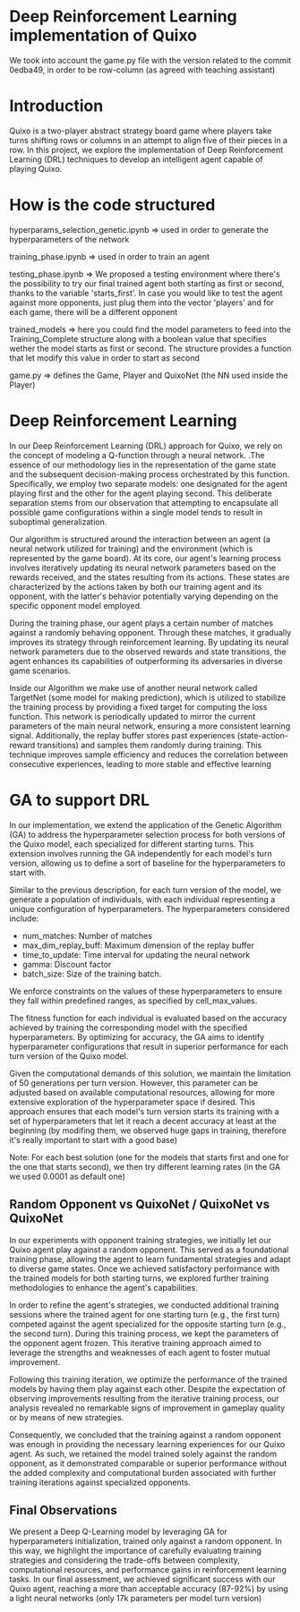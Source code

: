 # Deep Reinforcement Learning implementation of Quixo
We took into account the game.py file with the version related to the commit 0edba49, in order to be row-column (as agreed with teaching assistant)


# Introduction
Quixo is a two-player abstract strategy board game where players take turns shifting rows or columns in an attempt to align five of their pieces in a row. In this project, we explore the implementation of Deep Reinforcement Learning (DRL) techniques to develop an intelligent agent capable of playing Quixo.


# How is the code structured
hyperparams_selection_genetic.ipynb => used in order to generate the hyperparameters of the network 

training_phase.ipynb => used in order to train an agent 

testing_phase.ipynb => We proposed a testing environment where there's the possibility to try our final trained agent both starting as first or second, thanks to the variable 'starts_first'. In case you would like to test the agent against more opponents, just plug them into the vector 'players' and for each game, there will be a different opponent

trained_models => here you could find the model parameters to feed into the Training_Complete structure along with a boolean value that specifies wether the model starts as first or second. The structure provides a function that let modify this value in order to start as second 

game.py => defines the Game, Player and QuixoNet (the NN used inside the Player) 


# Deep Reinforcement Learning
In our Deep Reinforcement Learning (DRL) approach for Quixo, we rely on the concept of modeling a Q-function through a neural network. .The essence of our methodology lies in the representation of the game state and the subsequent decision-making process orchestrated by this function. Specifically, we employ two separate models: one designated for the agent playing first and the other for the agent playing second. This deliberate separation stems from our observation that attempting to encapsulate all possible game configurations within a single model tends to result in suboptimal generalization.

Our algorithm is structured around the interaction between an agent (a neural network utilized for training) and the environment (which is represented by the game board). At its core, our agent's learning process involves iteratively updating its neural network parameters based on the rewards received, and the states resulting from its actions. These states are characterized by the actions taken by both our training agent and its opponent, with the latter's behavior potentially varying depending on the specific opponent model employed.

During the training phase, our agent plays a certain number of matches against a randomly behaving opponent. Through these matches, it gradually improves its strategy through reinforcement learning. By updating its neural network parameters due to the observed rewards and state transitions, the agent enhances its capabilities of outperforming its adversaries in diverse game scenarios.

Inside our Algorithm we make use of another neural network called TargetNet (some model for making prediction), which is utilized to stabilize the training process by providing a fixed target for computing the loss function. This network is periodically updated to mirror the current parameters of the main neural network, ensuring a more consistent learning signal. Additionally, the replay buffer stores past experiences (state-action-reward transitions) and samples them randomly during training. This technique improves sample efficiency and reduces the correlation between consecutive experiences, leading to more stable and effective learning


# GA to support DRL
In our implementation, we extend the application of the Genetic Algorithm (GA) to address the hyperparameter selection process for both versions of the Quixo model, each specialized for different starting turns. This extension involves running the GA independently for each model's turn version, allowing us to define a sort of baseline for the hyperparameters to start with.

Similar to the previous description, for each turn version of the model, we generate a population of individuals, with each individual representing a unique configuration of hyperparameters. The hyperparameters considered include:

- num_matches: Number of matches
- max_dim_replay_buff: Maximum dimension of the replay buffer
- time_to_update: Time interval for updating the neural network
- gamma: Discount factor
- batch_size: Size of the training batch.

We enforce constraints on the values of these hyperparameters to ensure they fall within predefined ranges, as specified by cell_max_values.

The fitness function for each individual is evaluated based on the accuracy achieved by training the corresponding model with the specified hyperparameters. By optimizing for accuracy, the GA aims to identify hyperparameter configurations that result in superior performance for each turn version of the Quixo model.

Given the computational demands of this solution, we maintain the limitation of 50 generations per turn version. However, this parameter can be adjusted based on available computational resources, allowing for more extensive exploration of the hyperparameter space if desired. This approach ensures that each model's turn version starts its training with a set of hyperparameters that let it reach a decent accuracy at least at the beginning (by modifing them, we observed huge gaps in training, therefore it's really important to start with a good base)

Note: For each best solution (one for the models that starts first and one for the one that starts second), we then try different learning rates (in the GA we used 0.0001 as default one)


## Random Opponent vs QuixoNet / QuixoNet vs QuixoNet
In our experiments with opponent training strategies, we initially let our Quixo agent play against a random opponent. This served as a foundational training phase, allowing the agent to learn fundamental strategies and adapt to diverse game states. Once we achieved satisfactory performance with the trained models for both starting turns, we explored further training methodologies to enhance the agent's capabilities.

In order to refine the agent's strategies, we conducted additional training sessions where the trained agent for one starting turn (e.g., the first turn) competed against the agent specialized for the opposite starting turn (e.g., the second turn). During this training process, we kept the parameters of the opponent agent frozen. This iterative training approach aimed to leverage the strengths and weaknesses of each agent to foster mutual improvement.

Following this training iteration, we optimize the performance of the trained models by having them play against each other. Despite the expectation of observing improvements resulting from the iterative training process, our analysis revealed no remarkable signs of improvement in gameplay quality or by means of new strategies.

Consequently, we concluded that the training against a random opponent was enough in providing the necessary learning experiences for our Quixo agent. As such, we retained the model trained solely against the random opponent, as it demonstrated comparable or superior performance without the added complexity and computational burden associated with further training iterations against specialized opponents.



## Final Observations
We present a Deep Q-Learning model by leveraging GA for hyperparameters initialization, trained only against a random opponent. In this way, we highlight the importance of carefully evaluating training strategies and considering the trade-offs between complexity, computational resources, and performance gains in reinforcement learning tasks.
In our final assessment, we achieved significant success with our Quixo agent, reaching a more than acceptable accuracy (87-92%) by using a light neural networks (only 17k parameters per model turn version)

